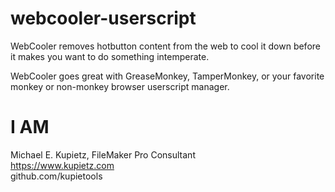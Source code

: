 # webcooler-userscript
WebCooler removes hotbutton content from the web to cool it down before it makes you want to do something intemperate.

WebCooler goes great with GreaseMonkey, TamperMonkey, or your favorite monkey or non-monkey browser userscript manager. 

# I AM
Michael E. Kupietz, FileMaker Pro Consultant    
https://www.kupietz.com    
github.com/kupietools
